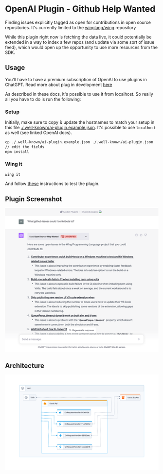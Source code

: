 # OpenAI Plugin - Github Help Wanted

Finding issues explicitly tagged as open for contributions in open source repositories. It's currently limited to the [winglang/wing](https://github.com/winglang/wing) repository

While this plugin right now is fetching the data live, it could potentially be extended in a way to index a few repos (and update via some sort of issue feed), which would open up the opportunity to use more resources from the SDK.

## Usage

You'll have to have a premium subscription of OpenAI to use plugins in ChatGPT. Read more about plug in development [here](https://platform.openai.com/docs/plugins/getting-started)

As described in these docs, it's possible to use it from localhost. So really all you have to do is run the following:

### Setup

Initially, make sure to copy & update the hostnames to match your setup in this file [./.well-known/ai-plugin.example.json](./.well-known/ai-plugin.example.json). It's possible to use `localhost` as well (see linked OpenAI docs).

```
cp ./.well-known/ai-plugin.example.json ./.well-known/ai-plugin.json
// edit the fields
npm install
```

### Wing it

```
wing it
```

And follow [these](https://platform.openai.com/docs/plugins/getting-started/running-a-plugin) instructions to test the plugin.

## Plugin Screenshot

![Screenshot](./screenshot.png)

## Architecture

![Architecture Diagram](./diagram.png)
